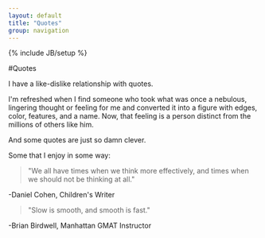 ```yaml
---
layout: default
title: "Quotes"
group: navigation
---
```

{% include JB/setup %}

#Quotes

I have a like-dislike relationship with quotes.  

I'm refreshed when I find someone who took what was once a nebulous, lingering thought or feeling for me and converted it into a figure with edges, color, features, and a name. Now, that feeling is a person distinct from the millions of others like him. 

And some quotes are just so damn clever.  

Some that I enjoy in some way:    

> "We all have times when we think more effectively, and times when we should not be thinking at all."  

-Daniel Cohen, Children's Writer  

> "Slow is smooth, and smooth is fast."  

-Brian Birdwell, Manhattan GMAT Instructor 